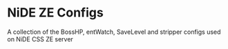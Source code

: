 # NiDE ZE Configs

A collection of the BossHP, entWatch, SaveLevel and stripper configs used on NiDE CSS ZE server
